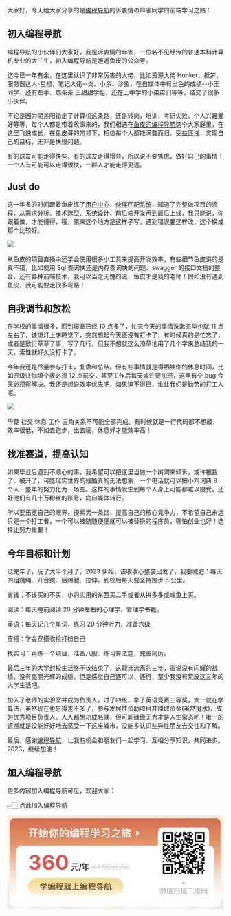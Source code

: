 大家好，今天给大家分享的是[编程导航](https://yuyuanweb.feishu.cn/wiki/VC1qwmX9diCBK3kidyec74vFnde)的诉衷情の麻雀同学的前端学习之路：
## 初入编程导航 
编程导航的小伙伴们大家好，我是诉衷情的麻雀，一位名不见经传的普通本科计算机专业的大三生，初入编程导航是邂逅鱼皮的公众号。

迄今已一年有余，在这里认识了非常厉害的大佬，比如资源大佬 Honker、抵梦，服务器达人-星橙，笔记大佬--炎、小余、沙鱼，在自媒体中有出色的成绩--小王同学，还有左手、燃茶茶 王甜甜学姐，还在上中学的小弟弟们等等，结交了很多小伙伴。

不论是因为阴差阳错走了计算机这条路，还是转岗，培训，考研失败、个人兴趣爱好等等，每个人都是带着故事来的，我们相遇在[鱼皮的编程导航](https://yuyuanweb.feishu.cn/wiki/VC1qwmX9diCBK3kidyec74vFnde)这个大家庭里，在这里飞速成长，在鱼皮哥的带领下，相信每个人都能满载而归、受益匪浅，实现自己的目标，无非是快慢问题。

有的球友可能走得快些，有的球友走得慢些，所以说不要焦虑，做好自己的事情！一个人有可能可以走得很快，一群人才能走得更远。



## Just do

这一年多的时间跟着鱼皮练了[用户中心](https://mp.weixin.qq.com/s/W19Jgy9Ls-joeLAoEHlV8w)，[伙伴匹配系统](https://mp.weixin.qq.com/s/ft_yqn_ut9CnaoSP-deVCQ)，知道了完整做项目的流程，从需求分析、技术选型、系统设计、前后端开发再到最后上线，我只能说，你跟着做，才能懂得，哦，原来这个地方是这样子写，遇到错误要这样改，这个换成那个比较好。


![](https://files.mdnice.com/user/31817/536ea606-12b5-497e-9a5f-63eb8d470a51.png)


从鱼皮的项目直播中还学会使用很多小工具来提高开发效率，有些细节鱼皮讲的是真不错，比如使用 Sql 查询快还是内存查询快的问题、swagger 的接口文档的整合，还有各种前端技术，我可以当之无愧的说，鱼皮才是我的老师！假如没有遇到鱼皮，我可能要走很多弯路！



## 自我调节和放松

在学校的事情很多，回到寝室已经 10 点多了，忙完今天的事情洗漱完毕也就 11 点左右了，该熄灯上床睡觉了，突然想起今天还没有打卡了，有时候真的是忙忘了，或者是敷衍草草了事，写了几行，但我不想就这么潦草地用了几个字来总结我的一天，索性就好久没打卡了。

今年我还是尽量参与打卡，复盘和总结。但有些事情就是得牺牲你的休息时间，比如班级让你填个表必须 12 点前交，甚至工作后每天或许要加班，这里有个 bug 今天必须得解决。我还是想说效率优先吧，如果迫不得已，谁让我们是勤劳的打工人呢。

![](https://files.mdnice.com/user/31817/f48f8707-15f2-4d62-8103-c01d4a69fa9c.png)


毕竟 社交 休息 工作 三角关系不可能全部完成。有时候就是一行代码都不想敲，效率很低，不如去跑步，出去玩，休息好才能效率高！



## 找准赛道，提高认知


如果毕业后遇到不顺心的事，我希望可以把这里当做一个树洞来倾诉，或许被裁了、被开了，可能现实世界的残酷真的无法想象，一个电话就可以把小鸡词典 8 个人一整年的努力化为一场空。这样的事情发生到每个人身上可能都难以接受，还好他们有几十万粉丝的账号，向自媒体转行。

所以要拓宽自己的眼界，摸索另一条路，提高自己的核心竞争力，不希望自己永远只是一个打工者，一个可以被随随便便就可以被替换的程序员，哪怕创业也好！选择比努力重要！

## 今年目标和计划


过完年了，玩了大半个月了，2023 伊始，该收收心整装出发了，我要减肥：每天四组跳绳、开合跳、后踢腿、拉伸，到校后每天要坚持跑步 5 公里。

省钱：不该买的不买，小的实用的东西买二手或者从拼多多或咸鱼上买。

阅读：每天睡前阅读 20 分钟左右的心理学、管理学书籍。

英语：每天记几个单词，练习 20 分钟听力，准备六级

穿搭：学会穿搭收拾打扮自己

找实习：再练一个项目，准备八股、练习算法题，完善简历。

最后三年的大学封校生活终于该结束了，这颠沛流离的三年，虽说没有闪耀的战绩，没有亮丽光辉的成绩，但是感觉自己还可以，还行，至少我没有荒废这三年的大学生活吧。

加入了老师的实验室并成为负责人，过了四级，拿了英语竞赛三等奖，大一就在学算法，虽然现在也忘得差不多了，参与发展性资助项目并赚取资金(虽然挺水)，成为优秀项目负责人。人人都想功成名就，但可能碌碌无为才是人生常态吧！唯一的遗憾就是没能好好地去感受一下这座城市，没能多认识些异性朋友去交往和了解。

最后，感谢[编程导航](https://yuyuanweb.feishu.cn/wiki/VC1qwmX9diCBK3kidyec74vFnde)，让我有机会和朋友们一起学习、互相分享知识，共同进步。2023，继续加油！

## 加入编程导航

更多内容加入编程导航可见，欢迎大家：

[👉🏻 点此加入编程导航](https://yuyuanweb.feishu.cn/wiki/SDtMwjR1DituVpkz5MLc3fZLnzb)

![微信扫码领券加入](../../../image/join_us.png)
